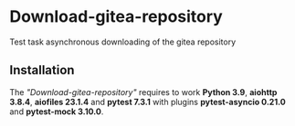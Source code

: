 # Download-gitea-repository
Test task asynchronous downloading of the gitea repository

## Installation
The *"Download-gitea-repository"* requires to work **Python 3.9**, **aiohttp 3.8.4**, **aiofiles 23.1.4** and **pytest 7.3.1** with plugins **pytest-asyncio 0.21.0** and **pytest-mock 3.10.0**.
